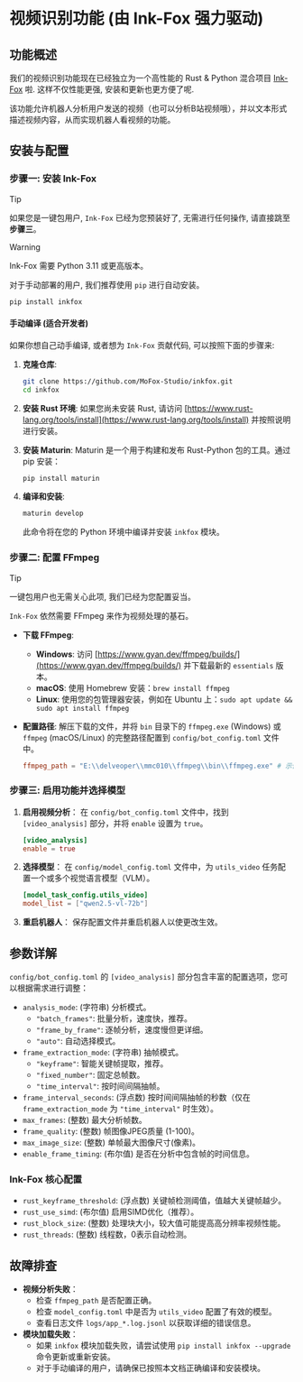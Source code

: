 # 视频识别功能 (由 Ink-Fox 强力驱动)

## 功能概述

我们的视频识别功能现在已经独立为一个高性能的 Rust & Python 混合项目 [Ink-Fox](https://github.com/MoFox-Studio/inkfox) 啦. 这样不仅性能更强, 安装和更新也更方便了呢.

该功能允许机器人分析用户发送的视频（也可以分析B站视频哦），并以文本形式描述视频内容，从而实现机器人看视频的功能。

## 安装与配置

### 步骤一: 安装 Ink-Fox

> [!TIP]
> 如果您是一键包用户, `Ink-Fox` 已经为您预装好了, 无需进行任何操作, 请直接跳至 **步骤三**。

> [!WARNING]
> Ink-Fox 需要 Python 3.11 或更高版本。

对于手动部署的用户, 我们推荐使用 `pip` 进行自动安装。

```bash
pip install inkfox
```

#### 手动编译 (适合开发者)

如果你想自己动手编译, 或者想为 `Ink-Fox` 贡献代码, 可以按照下面的步骤来:

1.  **克隆仓库**:
    ```bash
    git clone https://github.com/MoFox-Studio/inkfox.git
    cd inkfox
    ```
2.  **安装 Rust 环境**:
    如果您尚未安装 Rust, 请访问 [https://www.rust-lang.org/tools/install](https://www.rust-lang.org/tools/install) 并按照说明进行安装。

3.  **安装 Maturin**:
    Maturin 是一个用于构建和发布 Rust-Python 包的工具。通过 pip 安装：
    ```bash
    pip install maturin
    ```

4.  **编译和安装**:
    ```bash
    maturin develop
    ```
    此命令将在您的 Python 环境中编译并安装 `inkfox` 模块。

### 步骤二: 配置 FFmpeg

> [!TIP]
> 一键包用户也无需关心此项, 我们已经为您配置妥当。

`Ink-Fox` 依然需要 FFmpeg 来作为视频处理的基石。

*   **下载 FFmpeg**:
    *   **Windows**: 访问 [https://www.gyan.dev/ffmpeg/builds/](https://www.gyan.dev/ffmpeg/builds/) 并下载最新的 `essentials` 版本。
    *   **macOS**: 使用 Homebrew 安装：`brew install ffmpeg`
    *   **Linux**: 使用您的包管理器安装，例如在 Ubuntu 上：`sudo apt update && sudo apt install ffmpeg`

*   **配置路径**:
    解压下载的文件，并将 `bin` 目录下的 `ffmpeg.exe` (Windows) 或 `ffmpeg` (macOS/Linux) 的完整路径配置到 `config/bot_config.toml` 文件中。

    ```toml
    ffmpeg_path = "E:\\delveoper\\mmc010\\ffmpeg\\bin\\ffmpeg.exe" # 示例路径
    ```

### 步骤三: 启用功能并选择模型

1.  **启用视频分析**：
    在 `config/bot_config.toml` 文件中，找到 `[video_analysis]` 部分，并将 `enable` 设置为 `true`。

    ```toml
    [video_analysis]
    enable = true
    ```

2.  **选择模型**：
    在 `config/model_config.toml` 文件中，为 `utils_video` 任务配置一个或多个视觉语言模型（VLM）。

    ```toml
    [model_task_config.utils_video]
    model_list = ["qwen2.5-vl-72b"]
    ```

3.  **重启机器人**：
    保存配置文件并重启机器人以使更改生效。

## 参数详解

`config/bot_config.toml` 的 `[video_analysis]` 部分包含丰富的配置选项，您可以根据需求进行调整：

*   `analysis_mode`: (字符串) 分析模式。
    *   `"batch_frames"`: 批量分析，速度快，推荐。
    *   `"frame_by_frame"`: 逐帧分析，速度慢但更详细。
    *   `"auto"`: 自动选择模式。
*   `frame_extraction_mode`: (字符串) 抽帧模式。
    *   `"keyframe"`: 智能关键帧提取，推荐。
    *   `"fixed_number"`: 固定总帧数。
    *   `"time_interval"`: 按时间间隔抽帧。
*   `frame_interval_seconds`: (浮点数) 按时间间隔抽帧的秒数（仅在 `frame_extraction_mode` 为 `"time_interval"` 时生效）。
*   `max_frames`: (整数) 最大分析帧数。
*   `frame_quality`: (整数) 帧图像JPEG质量 (1-100)。
*   `max_image_size`: (整数) 单帧最大图像尺寸(像素)。
*   `enable_frame_timing`: (布尔值) 是否在分析中包含帧的时间信息。

### Ink-Fox 核心配置

*   `rust_keyframe_threshold`: (浮点数) 关键帧检测阈值，值越大关键帧越少。
*   `rust_use_simd`: (布尔值) 启用SIMD优化（推荐）。
*   `rust_block_size`: (整数) 处理块大小，较大值可能提高高分辨率视频性能。
*   `rust_threads`: (整数) 线程数，0表示自动检测。

## 故障排查

*   **视频分析失败**：
    *   检查 `ffmpeg_path` 是否配置正确。
    *   检查 `model_config.toml` 中是否为 `utils_video` 配置了有效的模型。
    *   查看日志文件 `logs/app_*.log.jsonl` 以获取详细的错误信息。
*   **模块加载失败**：
    *   如果 `inkfox` 模块加载失败，请尝试使用 `pip install inkfox --upgrade` 命令更新或重新安装。
    *   对于手动编译的用户，请确保已按照本文档正确编译和安装模块。